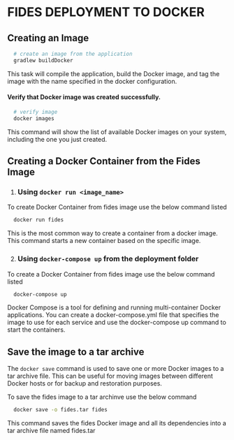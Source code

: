 # FIDES DEPLOYMENT TO DOCKER


## Creating an Image
```sh
  # create an image from the application
  gradlew buildDocker
```

This task will compile the application, build the Docker image, and tag the image with the name specified in the docker configuration.

#### Verify that Docker image was created successfully.
```sh
  # verify image 
  docker images
```

This command will show the list of available Docker images on your system, including the one you just created.

## Creating a Docker Container from the Fides Image
  
  1. ### Using ```docker run <image_name>```
  
   To create Docker Container from fides image use the below command listed
   
   ```sh
     docker run fides
   ```
    
   This is the most common way to create a container from a docker image. 
   This command starts a new container based on the specific image.
    
  2. ### Using ```docker-compose up``` from the deployment folder
  
   To create a Docker Container from fides image use the below command listed
   ```sh
     docker-compose up
   ```
   Docker Compose is a tool for defining and running multi-container Docker applications. You can create a docker-compose.yml file that 
   specifies the image to use for each service and use the docker-compose up command to start the containers.

## Save the image to a tar archive
  
  The ```docker save``` command is used to save one or more Docker images to a tar archive file. This can be useful for moving images between different 
  Docker hosts or for backup and restoration purposes.
  
  To save the fides image to a tar archinve use the below command
  ```sh
    docker save -o fides.tar fides
  ```
  
  This command saves the fides Docker image and all its dependencies into a tar archive file named fides.tar
  
  
